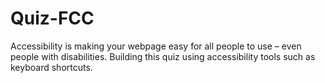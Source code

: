 # Quiz-FCC
Accessibility is making your webpage easy for all people to use – even people with disabilities. Building this quiz using accessibility tools such as keyboard shortcuts.
